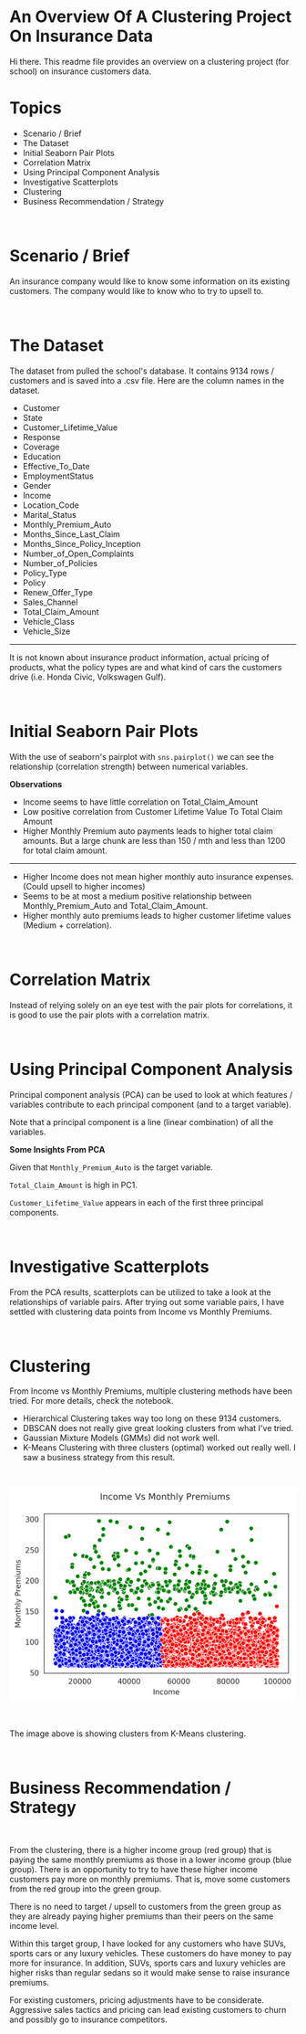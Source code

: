 # An Overview Of A Clustering Project On Insurance Data

Hi there. This readme file provides an overview on a clustering project (for school) on insurance customers data. 

# Topics

* Scenario / Brief
* The Dataset
* Initial Seaborn Pair Plots
* Correlation Matrix
* Using Principal Component Analysis
* Investigative Scatterplots
* Clustering 
* Business Recommendation / Strategy

&nbsp;

# Scenario / Brief

An insurance company would like to know some information on its existing customers. The company would like to know who to try to upsell to.


&nbsp;


# The Dataset

The dataset from pulled the school's database. It contains 9134 rows / customers and is saved into a .csv file. Here are the column names in the dataset.

* Customer                         
* State                            
* Customer_Lifetime_Value          
* Response                       
* Coverage                         
* Education                        
* Effective_To_Date               
* EmploymentStatus               
* Gender                         
* Income                          
* Location_Code                   
* Marital_Status                  
* Monthly_Premium_Auto            
* Months_Since_Last_Claim         
* Months_Since_Policy_Inception   
* Number_of_Open_Complaints       
* Number_of_Policies              
* Policy_Type                     
* Policy                          
* Renew_Offer_Type                
* Sales_Channel                    
* Total_Claim_Amount               
* Vehicle_Class                   
* Vehicle_Size                    

---

It is not known about insurance product information, actual pricing of products, what the policy types are and what kind of cars the customers drive (i.e. Honda Civic, Volkswagen Gulf).

&nbsp;


# Initial Seaborn Pair Plots

With the use of seaborn's pairplot with `sns.pairplot()` we can see the relationship (correlation strength) between numerical variables. 

**Observations**

* Income seems to have little correlation on Total_Claim_Amount
* Low positive correlation from Customer Lifetime Value To Total Claim Amount
* Higher Monthly Premium auto payments leads to higher total claim amounts. But a large chunk are less than 150 / mth and less than 1200 for total claim amount.

---

* Higher Income does not mean higher monthly auto insurance expenses. (Could upsell to higher incomes)
* Seems to be at most a medium positive relationship between Monthly_Premium_Auto and Total_Claim_Amount.
* Higher monthly auto premiums leads to higher customer lifetime values (Medium + correlation).

&nbsp;

# Correlation Matrix

Instead of relying solely on an eye test with the pair plots for correlations, it is good to use the pair plots with a correlation matrix.


&nbsp;

# Using Principal Component Analysis

Principal component analysis (PCA) can be used to look at which features / variables contribute to each principal component (and to a target variable).

Note that a principal component is a line (linear combination) of all the variables.

**Some Insights From PCA**


Given that `Monthly_Premium_Auto` is the target variable.

`Total_Claim_Amount` is high in PC1.

`Customer_Lifetime_Value` appears in each of the first three principal components.


&nbsp;



# Investigative Scatterplots

From the PCA results, scatterplots can be utilized to take a look at the relationships of variable pairs. After trying out some variable pairs, I have settled with clustering data points from Income vs Monthly Premiums.

&nbsp;


# Clustering

From Income vs Monthly Premiums, multiple clustering methods have been tried. For more details, check the notebook.

* Hierarchical Clustering takes way too long on these 9134 customers.
* DBSCAN does not really give great looking clusters from what I've tried.
* Gaussian Mixture Models (GMMs) did not work well. 
* K-Means Clustering with three clusters (optimal) worked out really well. I saw a business strategy from this result.

&nbsp;

![Clusters - Income Vs Monthly Premiums](incprem_clusters.png)


&nbsp;

The image above is showing clusters from K-Means clustering.

&nbsp;


# Business Recommendation / Strategy

&nbsp;

From the clustering, there is a higher income group (red group) that is paying the same monthly premiums as those in a lower income group (blue group). There is an opportunity to try to have these higher income customers pay more on monthly premiums. That is, move some customers from the red group into the green group. 

There is no need to target / upsell to customers from the green group as they are already paying higher premiums than their peers on the same income level.

Within this target group, I have looked for any customers who have SUVs, sports cars or any luxury vehicles. These customers do have money to pay more for insurance. In addition, SUVs, sports cars and luxury vehicles are higher risks than regular sedans so it would make sense to raise insurance premiums. 

For existing customers, pricing adjustments have to be considerate. Aggressive sales tactics and pricing can lead existing customers to churn and possibly go to insurance competitors.
